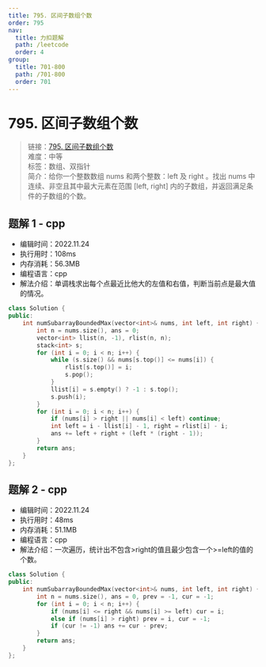 ```yaml
---
title: 795. 区间子数组个数
order: 795
nav:
  title: 力扣题解
  path: /leetcode
  order: 4
group:
  title: 701-800
  path: /701-800
  order: 701
---
```


# 795. 区间子数组个数
    
> 链接：[795. 区间子数组个数](https://leetcode.cn/problems/number-of-subarrays-with-bounded-maximum/)  
> 难度：中等  
> 标签：数组、双指针  
> 简介：给你一个整数数组 nums 和两个整数：left 及 right 。找出 nums 中连续、非空且其中最大元素在范围 [left, right] 内的子数组，并返回满足条件的子数组的个数。
      
## 题解 1 - cpp
- 编辑时间：2022.11.24
- 执行用时：108ms
- 内存消耗：56.3MB
- 编程语言：cpp
- 解法介绍：单调栈求出每个点最近比他大的左值和右值，判断当前点是最大值的情况。
```cpp
class Solution {
public:
    int numSubarrayBoundedMax(vector<int>& nums, int left, int right) {
        int n = nums.size(), ans = 0;
        vector<int> llist(n, -1), rlist(n, n);
        stack<int> s;
        for (int i = 0; i < n; i++) {
            while (s.size() && nums[s.top()] <= nums[i]) {
                rlist[s.top()] = i;
                s.pop();
            }
            llist[i] = s.empty() ? -1 : s.top();
            s.push(i);
        }
        for (int i = 0; i < n; i++) {
            if (nums[i] > right || nums[i] < left) continue;
            int left = i - llist[i] - 1, right = rlist[i] - i;
            ans += left + right + (left * (right - 1));
        }
        return ans;
    }
};
```

## 题解 2 - cpp
- 编辑时间：2022.11.24
- 执行用时：48ms
- 内存消耗：51.1MB
- 编程语言：cpp
- 解法介绍：一次遍历，统计出不包含>right的值且最少包含一个>=left的值的个数。
```cpp
class Solution {
public:
    int numSubarrayBoundedMax(vector<int>& nums, int left, int right) {
        int n = nums.size(), ans = 0, prev = -1, cur = -1;
        for (int i = 0; i < n; i++) {
            if (nums[i] <= right && nums[i] >= left) cur = i;
            else if (nums[i] > right) prev = i, cur = -1;
            if (cur != -1) ans += cur - prev;
        }
        return ans;
    }
};
```

      